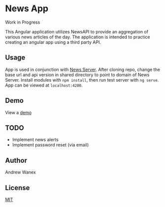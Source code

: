 # News App

Work in Progress

This Angular application utilizes NewsAPI to provide an aggregation of various news articles of the day. The application is intended to practice creating an angular app using a third party API.

## Usage

App is used in conjunction with [News Server](https://github.com/ARW2705/News-Server). After cloning repo, change the base url and api version in shared directory to point to domain of News Server.  Install modules with `npm install`, then run test server with `ng serve`. App can be viewed at `localhost:4200`.

## Demo

View a [demo](http://andrew-wanex.com/news-app/)

## TODO

* Implement news alerts
* Implement password reset (via email)

## Author

Andrew Wanex

## License
[MIT](https://github.com/ARW2705/News-App/blob/master/LICENSE)
